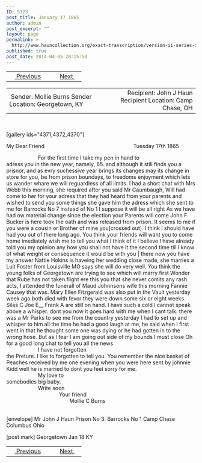 ```yaml
---
ID: 5323
post_title: January 17 1865
author: admin
post_excerpt: ""
layout: page
permalink: >
  http://www.hauncollection.org/exact-transcription/version-ii-series-iii/january-17-1865/
published: true
post_date: 2014-04-05 20:15:58
---
```

<table style="width: 100%;" align="center">
<tbody>
<tr>
<td width="50%"> <a href="http://www.hauncollection.org/version-2/version-ii-series-iii/december-11-1864/"><img src="https://lh3.googleusercontent.com/-EFJpxxNiPNw/VqgtWBCZrMI/AAAAAAAAAFU/WfY4lPFWWkg/s800-Ic42/Soeb-Plain-Arrows-8-10px.png" alt="" width="10" height="10" /> Previous</a></td>
<td style="text-align: right;"><a href="http://www.hauncollection.org/version-2/version-ii-series-iii/february-24-1865/">Next <img src="https://lh3.googleusercontent.com/-67k0cYlpXHw/VqgtWKz1MXI/AAAAAAAAAFU/k9PW_Piyurk/s800-Ic42/Soeb-Plain-Arrows-5-10px.png" alt="" width="10" height="10" /></a></td>
</tr>
</tbody>
</table>
<table style="width: 100%;" align="center">
<tbody>
<tr>
<td width="50%"> Sender: Mollie Burns
Sender Location: Georgetown, KY</td>
<td style="text-align: right;"> Recipient: John J Haun
Recipient Location: Camp Chase, OH</td>
</tr>
</tbody>
</table>
&nbsp;

[gallery ids="4371,4372,4370"]

My Dear Friend                                                            Tuesday 17th 1865
<div style="text-indent: 6em;">For the first time I take my pen in hand to</div>
adress you in the new year, namely, 65. and although it still finds
you a prisnor, and as evry suchessive year brings its changes may
its change in store for you, be from prison boundays, to freedoms
enjoyment which lets us wander whare we will reguardless of all
limits. I had a short chat with Mrs Webb this morning, she required
after you said Mr Caumbaugh, Will had come to her for your adress
that they had heard from your parents and wished to send
you some things she gave him the adress which she sent to
me for Barrocks No 7 instead of No 1 I suppose it will be all
right As we have had ow material change since the election your
Parents will come John F Bucker is here took the oath and
was released from prison. It seems to me if you were a
cousin or Brother of mine you[crossed out]. I think I should have had
you out of there long ago. You think your friends will want
you to come home imediately wish me to tell you what
I think of it I believe I have already told you my opinion
any how you shall not have it the second time till I
know of what weight or consequence it would be with
you | there now you have my answer Nattie Hokins
is haveing her wedding close made, she marries a
Luit Foster from Louisville MO says she will do
very well. You think the young folks of Georgetown
are trying to see which will marry first Wonder
that Rube has not taken flight ere this you
that she never comits any rash acts, I attended
the funerall of Maud Johnnsons wife this morning Fannie
Causey that was. Mary Ellen Fitzgerald was also put in
the Vault yesterday week ago both died with fevor
they were down some six or eight weeks. Silas C Joe E__
Frank A are still on hand. I have such a cold
I cannot speak above a whisper. dont you now it
goes hard with me when I cant talk. there was a
Mr Parks to see me from the country yesterday I had
to set up and whisper to him all the time he had
a good laugh at me, he said when I first went in
that he thought some one was dying or he had
gotten in to the wrong hose. But as I fear I am going
out side of my bounds I must close Oh for a good
long chat to tell you all the news
<div style="text-indent: 6em;">I have not forgotten</div>
the Preture. I like to forgotten to tell you. You remember
the nice basket of Peaches received by me one evening
when you were here sent by johnnie Kidd well he
is married to dont you feel sorry for me.
<div style="text-indent: 6em;">My love to</div>
somebodies big baby.
<div style="text-indent: 6em;">Write soon</div>
<div style="text-indent: 10em;">Your friend</div>
<div style="text-indent: 12em;">Mollie C Burns</div>
&nbsp;

[envelope]
Mr John J Haun
Prison No 3. Barrocks No 1
Camp Chase Columbus
Ohio

[post mark]
Georgetown
Jan 18
KY

<table style="width: 100%;" align="center">
<tbody>
<tr>
<td width="50%"> <a href="http://www.hauncollection.org/version-2/version-ii-series-iii/december-11-1864/"><img src="https://lh3.googleusercontent.com/-EFJpxxNiPNw/VqgtWBCZrMI/AAAAAAAAAFU/WfY4lPFWWkg/s800-Ic42/Soeb-Plain-Arrows-8-10px.png" alt="" width="10" height="10" /> Previous</a></td>
<td style="text-align: right;"><a href="http://www.hauncollection.org/version-2/version-ii-series-iii/february-24-1865/">Next <img src="https://lh3.googleusercontent.com/-67k0cYlpXHw/VqgtWKz1MXI/AAAAAAAAAFU/k9PW_Piyurk/s800-Ic42/Soeb-Plain-Arrows-5-10px.png" alt="" width="10" height="10" /></a></td>
</tr>
</tbody>
</table>